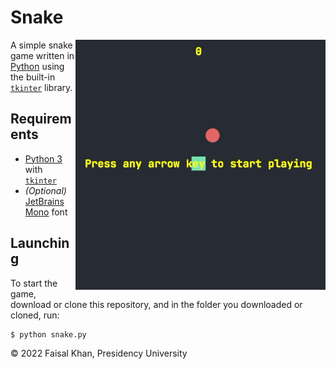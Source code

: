 # Snake

<img align="right" width="400" src="./snake.gif">

A simple snake game written in [Python](https://www.python.org) using the built-in [`tkinter`](https://docs.python.org/3/library/tkinter.html) library.

## Requirements

- [Python 3](https://www.python.org) with [`tkinter`](https://docs.python.org/3/library/tkinter.html)
- _(Optional)_ [JetBrains Mono](https://fonts.google.com/specimen/JetBrains+Mono) font

## Launching

To start the game, download or clone this repository, and in the folder you downloaded or cloned, run:

```
$ python snake.py
```
© 2022 Faisal Khan, Presidency University
